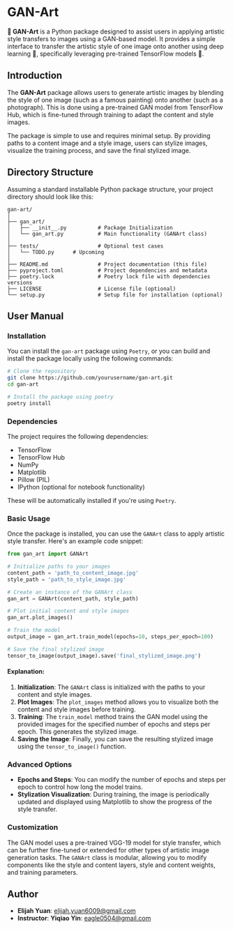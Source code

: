 # GAN-Art

**🎨 GAN-Art** is a Python package designed to assist users in applying artistic style transfers to images using a GAN-based model. It provides a simple interface to transfer the artistic style of one image onto another using deep learning 🧠, specifically leveraging pre-trained TensorFlow models 🤖.

## Introduction

The **GAN-Art** package allows users to generate artistic images by blending the style of one image (such as a famous painting) onto another (such as a photograph). This is done using a pre-trained GAN model from TensorFlow Hub, which is fine-tuned through training to adapt the content and style images.

The package is simple to use and requires minimal setup. By providing paths to a content image and a style image, users can stylize images, visualize the training process, and save the final stylized image.

## Directory Structure

Assuming a standard installable Python package structure, your project directory should look like this:

```plaintext
gan-art/
│
├── gan_art/
│   ├── __init__.py          # Package Initialization
│   └── gan_art.py           # Main functionality (GANArt class)
│
├── tests/                   # Optional test cases
│   └── TODO.py      # Upcoming
│
├── README.md                # Project documentation (this file)
├── pyproject.toml           # Project dependencies and metadata
├── poetry.lock              # Poetry lock file with dependencies versions
├── LICENSE                  # License file (optional)
└── setup.py                 # Setup file for installation (optional)
```

## User Manual

### Installation

You can install the `gan-art` package using `Poetry`, or you can build and install the package locally using the following commands:

```bash
# Clone the repository
git clone https://github.com/yourusername/gan-art.git
cd gan-art

# Install the package using poetry
poetry install
```

### Dependencies

The project requires the following dependencies:
- TensorFlow
- TensorFlow Hub
- NumPy
- Matplotlib
- Pillow (PIL)
- IPython (optional for notebook functionality)

These will be automatically installed if you're using `Poetry`.

### Basic Usage

Once the package is installed, you can use the `GANArt` class to apply artistic style transfer. Here's an example code snippet:

```python
from gan_art import GANArt

# Initialize paths to your images
content_path = 'path_to_content_image.jpg'
style_path = 'path_to_style_image.jpg'

# Create an instance of the GANArt class
gan_art = GANArt(content_path, style_path)

# Plot initial content and style images
gan_art.plot_images()

# Train the model
output_image = gan_art.train_model(epochs=10, steps_per_epoch=100)

# Save the final stylized image
tensor_to_image(output_image).save('final_stylized_image.png')
```

#### Explanation:
1. **Initialization**: The `GANArt` class is initialized with the paths to your content and style images.
2. **Plot Images**: The `plot_images` method allows you to visualize both the content and style images before training.
3. **Training**: The `train_model` method trains the GAN model using the provided images for the specified number of epochs and steps per epoch. This generates the stylized image.
4. **Saving the Image**: Finally, you can save the resulting stylized image using the `tensor_to_image()` function.

### Advanced Options

- **Epochs and Steps**: You can modify the number of epochs and steps per epoch to control how long the model trains.
- **Stylization Visualization**: During training, the image is periodically updated and displayed using Matplotlib to show the progress of the style transfer.

### Customization

The GAN model uses a pre-trained VGG-19 model for style transfer, which can be further fine-tuned or extended for other types of artistic image generation tasks. The `GANArt` class is modular, allowing you to modify components like the style and content layers, style and content weights, and training parameters.

## Author

- **Elijah Yuan**: [elijah.yuan6009@gmail.com](mailto:elijah.yuan6009@gmail.com)
- **Instructor**: **Yiqiao Yin**: [eagle0504@gmail.com](mailto:eagle0504@gmail.com)